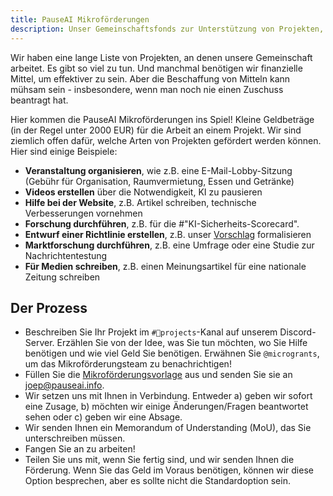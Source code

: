 ```yaml
---
title: PauseAI Mikroförderungen
description: Unser Gemeinschaftsfonds zur Unterstützung von Projekten, die unserer Mission entsprechen.
---
```


Wir haben eine lange Liste von Projekten, an denen unsere Gemeinschaft arbeitet.
Es gibt so viel zu tun.
Und manchmal benötigen wir finanzielle Mittel, um effektiver zu sein.
Aber die Beschaffung von Mitteln kann mühsam sein - insbesondere, wenn man noch nie einen Zuschuss beantragt hat.

Hier kommen die PauseAI Mikroförderungen ins Spiel!
Kleine Geldbeträge (in der Regel unter 2000 EUR) für die Arbeit an einem Projekt.
Wir sind ziemlich offen dafür, welche Arten von Projekten gefördert werden können.
Hier sind einige Beispiele:

- **Veranstaltung organisieren**, wie z.B. eine E-Mail-Lobby-Sitzung (Gebühr für Organisation, Raumvermietung, Essen und Getränke)
- **Videos erstellen** über die Notwendigkeit, KI zu pausieren
- **Hilfe bei der Website**, z.B. Artikel schreiben, technische Verbesserungen vornehmen
- **Forschung durchführen**, z.B. für die #"KI-Sicherheits-Scorecard".
- **Entwurf einer Richtlinie erstellen**, z.B. unser [Vorschlag](/proposal) formalisieren
- **Marktforschung durchführen**, z.B. eine Umfrage oder eine Studie zur Nachrichtentestung
- **Für Medien schreiben**, z.B. einen Meinungsartikel für eine nationale Zeitung schreiben

## Der Prozess

- Beschreiben Sie Ihr Projekt im `#💪projects`-Kanal auf unserem Discord-Server. Erzählen Sie von der Idee, was Sie tun möchten, wo Sie Hilfe benötigen und wie viel Geld Sie benötigen. Erwähnen Sie `@microgrants`, um das Mikroförderungsteam zu benachrichtigen!
- Füllen Sie die [Mikroförderungsvorlage](https://docs.google.com/document/d/1oPXezImarCY7MCYaT-lJb-uLNbbQ76O1FYNr-WTS6hI/edit?usp=sharing) aus und senden Sie sie an [joep@pauseai.info](mailto:joep@pauseai.info).
- Wir setzen uns mit Ihnen in Verbindung. Entweder a) geben wir sofort eine Zusage, b) möchten wir einige Änderungen/Fragen beantwortet sehen oder c) geben wir eine Absage.
- Wir senden Ihnen ein Memorandum of Understanding (MoU), das Sie unterschreiben müssen.
- Fangen Sie an zu arbeiten!
- Teilen Sie uns mit, wenn Sie fertig sind, und wir senden Ihnen die Förderung. Wenn Sie das Geld im Voraus benötigen, können wir diese Option besprechen, aber es sollte nicht die Standardoption sein.